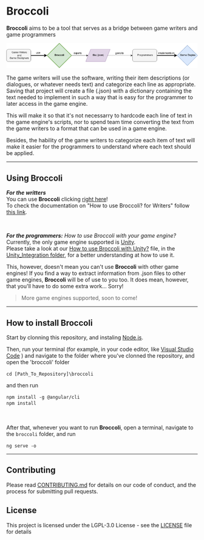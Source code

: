 # Broccoli

**Broccoli** aims to be a tool that serves as a bridge between game writers and game programmers

![ReadMe Diagram](img/README_Diagram.png)

The game writers will use the software, writing their item descriptions (or dialogues, or whatever needs text) and categorize each line as appropriate. Saving that project will create a file (.json) with a dictionary containing the text needed to implement in such a way that is easy for the programmer to later access in the game engine.

This will make it so that it's not necessarry to hardcode each line of text in the game engine's scripts, nor to spend team time  converting the text from the game writers to a format that can be used in a game engine.

Besides, the hability of the game writers to categorize each item of text will make it easier for the programmers to understand where each text should be applied.

<hr>

## Using Broccoli
_**For the writters**_
<br>
You can use **Broccoli** clicking [right here](https://josemachado-dev.github.io/)! <br>
To check the documentation on "How to use Broccoli? for Writers" follow [this link](https://github.com/josemachado-dev/improved-broccoli/wiki/How-to-use-Broccoli%3F---Writers). 

<br>

_**For the programmers:** How to use Broccoli with your game engine?_
<br>
Currently, the only game engine supported is [Unity](https://unity.com/).
<br>
Please take a look at our [How to use Broccoli with Unity?](https://github.com/josemachado-dev/improved-broccoli/blob/master/Unity_Integration/Broccoli_UnityIntegration_README.md) file, in the [Unity_Integration folder](https://github.com/josemachado-dev/improved-broccoli/tree/master/Unity_Integration), for a better understanding at how to use it.


This, however, doesn't mean you can't use **Broccoli** with other game engines!
If you find a way to extract information from .json files to other game engines, **Broccoli** will be of use to you too. It does mean, however, that you'll have to do some extra work... Sorry!
> More game engines supported, soon to come!

<hr>

## How to install Broccoli

Start by clonning this repository, and instaling [Node.js](https://nodejs.org/en/).

Then, run your terminal (for example, in your code editor, like [Visual Studio Code](https://code.visualstudio.com/) ) and navigate to the folder where you've clonned the repository, and open the 'broccoli' folder
```
cd [Path_To_Repository]\broccoli
```
and then run
```
npm install -g @angular/cli
npm install
```
<br><br>
After that, whenever you want to run **Broccoli**, open a terminal, navigate to the `broccoli` folder, and run
```
ng serve -o
```

<hr>

## Contributing

Please read [CONTRIBUTING.md](CONTRIBUTING.md) for details on our code of conduct, and the process for submitting pull requests.

## License
This project is licensed under the  LGPL-3.0 License - see the [LICENSE](LICENSE) file for details
